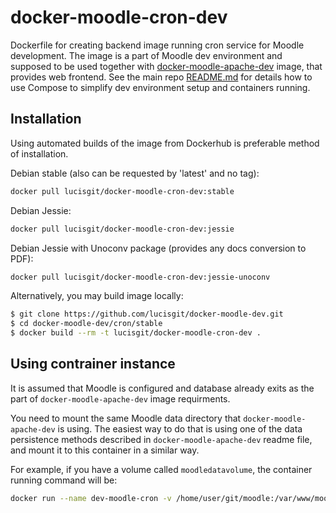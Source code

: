 docker-moodle-cron-dev
=============

Dockerfile for creating backend image running cron
service for Moodle development. The image is a part of Moodle dev
environment and supposed to be used together with
[docker-moodle-apache-dev](https://github.com/lucisgit/docker-moodle-dev/tree/master/apache)
image, that provides web frontend. See the main repo
[README.md](https://github.com/lucisgit/docker-moodle-dev) for details how
to use Compose to simplify dev environment setup and containers running.

## Installation

Using automated builds of the image from Dockerhub is preferable method of
installation.

Debian stable (also can be requested by 'latest' and no tag):
```bash
docker pull lucisgit/docker-moodle-cron-dev:stable
```

Debian Jessie:
```bash
docker pull lucisgit/docker-moodle-cron-dev:jessie
```

Debian Jessie with Unoconv package (provides any docs conversion to PDF):
```bash
docker pull lucisgit/docker-moodle-cron-dev:jessie-unoconv
```

Alternatively, you may build image locally:

```bash
$ git clone https://github.com/lucisgit/docker-moodle-dev.git
$ cd docker-moodle-dev/cron/stable
$ docker build --rm -t lucisgit/docker-moodle-cron-dev .
```

## Using contrainer instance

It is assumed that Moodle is configured and database already exits as the
part of `docker-moodle-apache-dev` image requirments.

You need to mount the same Moodle data directory that
`docker-moodle-apache-dev` is using. The easiest way to do that is using
one of the data persistence methods described in `docker-moodle-apache-dev`
readme file, and mount it to this container in a similar way.

For example, if you have a volume called `moodledatavolume`, the container
running command will be:

```bash
docker run --name dev-moodle-cron -v /home/user/git/moodle:/var/www/moodle -v moodledatavolume:/srv/moodledata -d lucisgit/docker-moodle-cron-dev
```
